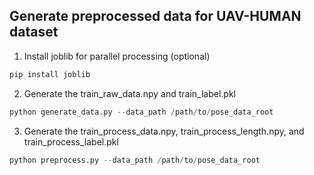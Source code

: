 ## Generate preprocessed data for UAV-HUMAN dataset

1. Install joblib for parallel processing (optional)
```python
pip install joblib
```

2. Generate the train_raw_data.npy and train_label.pkl 
```python
python generate_data.py --data_path /path/to/pose_data_root
```

3. Generate the train_process_data.npy, train_process_length.npy, and train_process_label.pkl
```python
python preprocess.py --data_path /path/to/pose_data_root
```

